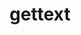 ---
title: "gettext"
layout: cache
categories: [package, develop-2023-11-26]
meta: {"versions": ["0.22.3"], "compilers": ["apple-clang@=15.0.0", "cce@=15.0.1", "gcc@=10.3.0", "gcc@=11.1.0", "gcc@=11.3.0", "gcc@=11.4.0", "gcc@=12.3.0", "gcc@=7.3.1", "gcc@=7.5.0", "gcc@=9.4.0", "oneapi@=2023.2.0"], "oss": ["amzn2", "rhel8", "sle_hpc15", "ubuntu18.04", "ubuntu20.04", "ubuntu22.04", "ventura"], "platforms": ["darwin", "linux"], "targets": ["aarch64", "neoverse_n1", "neoverse_v1", "ppc64le", "x86_64_v3", "x86_64_v4", "zen4"], "stacks": ["aws-isc", "aws-isc-aarch64", "build_systems", "data-vis-sdk", "e4s", "e4s-cray-rhel", "e4s-cray-sles", "e4s-neoverse_v1", "e4s-oneapi", "e4s-power", "e4s-rocm-external", "gpu-tests", "ml-darwin-aarch64-mps", "ml-linux-x86_64-cpu", "ml-linux-x86_64-cuda", "ml-linux-x86_64-rocm", "radiuss", "radiuss-aws", "radiuss-aws-aarch64", "root", "tutorial"], "num_specs": 19, "num_specs_by_stack": {"root": 19, "ml-darwin-aarch64-mps": 1, "aws-isc-aarch64": 2, "radiuss-aws-aarch64": 2, "aws-isc": 1, "radiuss-aws": 1, "e4s-cray-rhel": 1, "e4s-cray-sles": 1, "build_systems": 1, "radiuss": 1, "e4s-neoverse_v1": 1, "e4s-power": 1, "data-vis-sdk": 1, "gpu-tests": 1, "e4s": 1, "e4s-rocm-external": 1, "e4s-oneapi": 1, "ml-linux-x86_64-cuda": 1, "ml-linux-x86_64-rocm": 1, "ml-linux-x86_64-cpu": 1, "tutorial": 2}}
spec_details: [{"hash": "rlnwa3dj6oenfi5yzxdu3qjwrixt5nz4", "compiler": "apple-clang@=15.0.0", "versions": ["0.22.3"], "os": "ventura", "platform": "darwin", "target": "aarch64", "variants": ["build_system=autotools", "+bzip2", "+curses", "+git", "~libunistring", "+libxml2", "+pic", "+shared", "+tar", "+xz"], "stacks": ["root", "ml-darwin-aarch64-mps"], "size": "-", "tarball": "https://binaries.spack.io/develop-2023-11-26/build_cache/darwin-ventura-aarch64/apple-clang-15.0.0/gettext-0.22.3/darwin-ventura-aarch64-apple-clang-15.0.0-gettext-0.22.3-rlnwa3dj6oenfi5yzxdu3qjwrixt5nz4.spack"}, {"hash": "zn5263nwyzxetdy3kp5evk7pktrnqkhv", "compiler": "gcc@=7.3.1", "versions": ["0.22.3"], "os": "amzn2", "platform": "linux", "target": "aarch64", "variants": ["build_system=autotools", "+bzip2", "+curses", "+git", "~libunistring", "+libxml2", "+pic", "+shared", "+tar", "+xz"], "stacks": ["aws-isc-aarch64", "root"], "size": "-", "tarball": "https://binaries.spack.io/develop-2023-11-26/build_cache/linux-amzn2-aarch64/gcc-7.3.1/gettext-0.22.3/linux-amzn2-aarch64-gcc-7.3.1-gettext-0.22.3-zn5263nwyzxetdy3kp5evk7pktrnqkhv.spack"}, {"hash": "wmxkd5gdgyo34hncvgyjvas2esb7wawb", "compiler": "gcc@=7.3.1", "versions": ["0.22.3"], "os": "amzn2", "platform": "linux", "target": "aarch64", "variants": ["build_system=autotools", "+bzip2", "+curses", "+git", "~libunistring", "+libxml2", "+pic", "+shared", "+tar", "+xz"], "stacks": ["root", "radiuss-aws-aarch64"], "size": "-", "tarball": "https://binaries.spack.io/develop-2023-11-26/build_cache/linux-amzn2-aarch64/gcc-7.3.1/gettext-0.22.3/linux-amzn2-aarch64-gcc-7.3.1-gettext-0.22.3-wmxkd5gdgyo34hncvgyjvas2esb7wawb.spack"}, {"hash": "dntbzno2v7t33uwpq677xto464cdqeyt", "compiler": "gcc@=7.3.1", "versions": ["0.22.3"], "os": "amzn2", "platform": "linux", "target": "neoverse_n1", "variants": ["build_system=autotools", "+bzip2", "+curses", "+git", "~libunistring", "+libxml2", "+pic", "+shared", "+tar", "+xz"], "stacks": ["root", "radiuss-aws-aarch64"], "size": "-", "tarball": "https://binaries.spack.io/develop-2023-11-26/build_cache/linux-amzn2-neoverse_n1/gcc-7.3.1/gettext-0.22.3/linux-amzn2-neoverse_n1-gcc-7.3.1-gettext-0.22.3-dntbzno2v7t33uwpq677xto464cdqeyt.spack"}, {"hash": "2bdiuglgqinaviyf6okxrinjzt5jsa2r", "compiler": "gcc@=7.3.1", "versions": ["0.22.3"], "os": "amzn2", "platform": "linux", "target": "neoverse_n1", "variants": ["build_system=autotools", "+bzip2", "+curses", "+git", "~libunistring", "+libxml2", "+pic", "+shared", "+tar", "+xz"], "stacks": ["aws-isc-aarch64", "root"], "size": "-", "tarball": "https://binaries.spack.io/develop-2023-11-26/build_cache/linux-amzn2-neoverse_n1/gcc-7.3.1/gettext-0.22.3/linux-amzn2-neoverse_n1-gcc-7.3.1-gettext-0.22.3-2bdiuglgqinaviyf6okxrinjzt5jsa2r.spack"}, {"hash": "wdscqb5cr3qwkiijumtr72ede3kyj5vt", "compiler": "gcc@=7.3.1", "versions": ["0.22.3"], "os": "amzn2", "platform": "linux", "target": "x86_64_v3", "variants": ["build_system=autotools", "+bzip2", "+curses", "+git", "~libunistring", "+libxml2", "+pic", "+shared", "+tar", "+xz"], "stacks": ["aws-isc", "root"], "size": "-", "tarball": "https://binaries.spack.io/develop-2023-11-26/build_cache/linux-amzn2-x86_64_v3/gcc-7.3.1/gettext-0.22.3/linux-amzn2-x86_64_v3-gcc-7.3.1-gettext-0.22.3-wdscqb5cr3qwkiijumtr72ede3kyj5vt.spack"}, {"hash": "yl7l46x4muetvff3pxtcjs3wl3jryjmk", "compiler": "gcc@=7.3.1", "versions": ["0.22.3"], "os": "amzn2", "platform": "linux", "target": "x86_64_v3", "variants": ["build_system=autotools", "+bzip2", "+curses", "+git", "~libunistring", "+libxml2", "+pic", "+shared", "+tar", "+xz"], "stacks": ["root", "radiuss-aws"], "size": "-", "tarball": "https://binaries.spack.io/develop-2023-11-26/build_cache/linux-amzn2-x86_64_v3/gcc-7.3.1/gettext-0.22.3/linux-amzn2-x86_64_v3-gcc-7.3.1-gettext-0.22.3-yl7l46x4muetvff3pxtcjs3wl3jryjmk.spack"}, {"hash": "edcgafu6kh5ssrxddwjmbq4irlgjysaf", "compiler": "cce@=15.0.1", "versions": ["0.22.3"], "os": "rhel8", "platform": "linux", "target": "zen4", "variants": ["build_system=autotools", "+bzip2", "+curses", "+git", "~libunistring", "+libxml2", "+pic", "+shared", "+tar", "+xz"], "stacks": ["root", "e4s-cray-rhel"], "size": "-", "tarball": "https://binaries.spack.io/develop-2023-11-26/build_cache/linux-rhel8-zen4/cce-15.0.1/gettext-0.22.3/linux-rhel8-zen4-cce-15.0.1-gettext-0.22.3-edcgafu6kh5ssrxddwjmbq4irlgjysaf.spack"}, {"hash": "7kyb2v7z25ux5q5lxtgaks56lnzjf7m2", "compiler": "gcc@=10.3.0", "versions": ["0.22.3"], "os": "sle_hpc15", "platform": "linux", "target": "x86_64_v4", "variants": ["build_system=autotools", "+bzip2", "+curses", "+git", "~libunistring", "+libxml2", "+pic", "+shared", "+tar", "+xz"], "stacks": ["e4s-cray-sles", "root"], "size": "-", "tarball": "https://binaries.spack.io/develop-2023-11-26/build_cache/linux-sle_hpc15-x86_64_v4/gcc-10.3.0/gettext-0.22.3/linux-sle_hpc15-x86_64_v4-gcc-10.3.0-gettext-0.22.3-7kyb2v7z25ux5q5lxtgaks56lnzjf7m2.spack"}, {"hash": "joyncf7hjqorv6dg6g4qkfdtdeaeic4l", "compiler": "gcc@=7.5.0", "versions": ["0.22.3"], "os": "ubuntu18.04", "platform": "linux", "target": "x86_64_v3", "variants": ["build_system=autotools", "+bzip2", "+curses", "+git", "~libunistring", "+libxml2", "+pic", "+shared", "+tar", "+xz"], "stacks": ["build_systems", "radiuss", "root"], "size": "-", "tarball": "https://binaries.spack.io/develop-2023-11-26/build_cache/linux-ubuntu18.04-x86_64_v3/gcc-7.5.0/gettext-0.22.3/linux-ubuntu18.04-x86_64_v3-gcc-7.5.0-gettext-0.22.3-joyncf7hjqorv6dg6g4qkfdtdeaeic4l.spack"}, {"hash": "wel5u4plc3kpzvwcaloosa6n7z7vutv3", "compiler": "gcc@=11.4.0", "versions": ["0.22.3"], "os": "ubuntu20.04", "platform": "linux", "target": "neoverse_v1", "variants": ["build_system=autotools", "+bzip2", "+curses", "+git", "~libunistring", "+libxml2", "+pic", "+shared", "+tar", "+xz"], "stacks": ["e4s-neoverse_v1", "root"], "size": "-", "tarball": "https://binaries.spack.io/develop-2023-11-26/build_cache/linux-ubuntu20.04-neoverse_v1/gcc-11.4.0/gettext-0.22.3/linux-ubuntu20.04-neoverse_v1-gcc-11.4.0-gettext-0.22.3-wel5u4plc3kpzvwcaloosa6n7z7vutv3.spack"}, {"hash": "qfufdelggopv7pi3yvsqztxwwg2h6wfx", "compiler": "gcc@=9.4.0", "versions": ["0.22.3"], "os": "ubuntu20.04", "platform": "linux", "target": "ppc64le", "variants": ["build_system=autotools", "+bzip2", "+curses", "+git", "~libunistring", "+libxml2", "+pic", "+shared", "+tar", "+xz"], "stacks": ["root", "e4s-power"], "size": "-", "tarball": "https://binaries.spack.io/develop-2023-11-26/build_cache/linux-ubuntu20.04-ppc64le/gcc-9.4.0/gettext-0.22.3/linux-ubuntu20.04-ppc64le-gcc-9.4.0-gettext-0.22.3-qfufdelggopv7pi3yvsqztxwwg2h6wfx.spack"}, {"hash": "wrfozq6ytl35qw2ononl4uqpm3cyhg2q", "compiler": "gcc@=11.1.0", "versions": ["0.22.3"], "os": "ubuntu20.04", "platform": "linux", "target": "x86_64_v3", "variants": ["build_system=autotools", "+bzip2", "+curses", "+git", "~libunistring", "+libxml2", "+pic", "+shared", "+tar", "+xz"], "stacks": ["root", "data-vis-sdk"], "size": "-", "tarball": "https://binaries.spack.io/develop-2023-11-26/build_cache/linux-ubuntu20.04-x86_64_v3/gcc-11.1.0/gettext-0.22.3/linux-ubuntu20.04-x86_64_v3-gcc-11.1.0-gettext-0.22.3-wrfozq6ytl35qw2ononl4uqpm3cyhg2q.spack"}, {"hash": "s472ft7ygqmx7c6y63kcvh5wdzu24fdf", "compiler": "gcc@=11.1.0", "versions": ["0.22.3"], "os": "ubuntu20.04", "platform": "linux", "target": "x86_64_v3", "variants": ["build_system=autotools", "+bzip2", "+curses", "+git", "~libunistring", "+libxml2", "+pic", "+shared", "+tar", "+xz"], "stacks": ["root", "gpu-tests"], "size": "-", "tarball": "https://binaries.spack.io/develop-2023-11-26/build_cache/linux-ubuntu20.04-x86_64_v3/gcc-11.1.0/gettext-0.22.3/linux-ubuntu20.04-x86_64_v3-gcc-11.1.0-gettext-0.22.3-s472ft7ygqmx7c6y63kcvh5wdzu24fdf.spack"}, {"hash": "4lwapgosquclijz27224eoebhmw6yarp", "compiler": "gcc@=11.4.0", "versions": ["0.22.3"], "os": "ubuntu20.04", "platform": "linux", "target": "x86_64_v3", "variants": ["build_system=autotools", "+bzip2", "+curses", "+git", "~libunistring", "+libxml2", "+pic", "+shared", "+tar", "+xz"], "stacks": ["e4s", "root", "e4s-rocm-external"], "size": "-", "tarball": "https://binaries.spack.io/develop-2023-11-26/build_cache/linux-ubuntu20.04-x86_64_v3/gcc-11.4.0/gettext-0.22.3/linux-ubuntu20.04-x86_64_v3-gcc-11.4.0-gettext-0.22.3-4lwapgosquclijz27224eoebhmw6yarp.spack"}, {"hash": "y2tnlsrfyr5ihhj2s3wjgpqjbk3un6tn", "compiler": "oneapi@=2023.2.0", "versions": ["0.22.3"], "os": "ubuntu20.04", "platform": "linux", "target": "x86_64_v3", "variants": ["build_system=autotools", "+bzip2", "+curses", "+git", "~libunistring", "+libxml2", "+pic", "+shared", "+tar", "+xz"], "stacks": ["e4s-oneapi", "root"], "size": "-", "tarball": "https://binaries.spack.io/develop-2023-11-26/build_cache/linux-ubuntu20.04-x86_64_v3/oneapi-2023.2.0/gettext-0.22.3/linux-ubuntu20.04-x86_64_v3-oneapi-2023.2.0-gettext-0.22.3-y2tnlsrfyr5ihhj2s3wjgpqjbk3un6tn.spack"}, {"hash": "fesrnt3gflgmf4ibtpkyw2zorih3bzq4", "compiler": "gcc@=11.3.0", "versions": ["0.22.3"], "os": "ubuntu22.04", "platform": "linux", "target": "x86_64_v3", "variants": ["build_system=autotools", "+bzip2", "+curses", "+git", "~libunistring", "+libxml2", "+pic", "+shared", "+tar", "+xz"], "stacks": ["ml-linux-x86_64-cuda", "ml-linux-x86_64-rocm", "root", "ml-linux-x86_64-cpu"], "size": "-", "tarball": "https://binaries.spack.io/develop-2023-11-26/build_cache/linux-ubuntu22.04-x86_64_v3/gcc-11.3.0/gettext-0.22.3/linux-ubuntu22.04-x86_64_v3-gcc-11.3.0-gettext-0.22.3-fesrnt3gflgmf4ibtpkyw2zorih3bzq4.spack"}, {"hash": "nrl33q3icqrue3ez23doupx6h3abwvop", "compiler": "gcc@=11.4.0", "versions": ["0.22.3"], "os": "ubuntu22.04", "platform": "linux", "target": "x86_64_v3", "variants": ["build_system=autotools", "+bzip2", "+curses", "+git", "~libunistring", "+libxml2", "+pic", "+shared", "+tar", "+xz"], "stacks": ["tutorial", "root"], "size": "-", "tarball": "https://binaries.spack.io/develop-2023-11-26/build_cache/linux-ubuntu22.04-x86_64_v3/gcc-11.4.0/gettext-0.22.3/linux-ubuntu22.04-x86_64_v3-gcc-11.4.0-gettext-0.22.3-nrl33q3icqrue3ez23doupx6h3abwvop.spack"}, {"hash": "t33up4lvpwbxb7rdh73x653f4pehrisz", "compiler": "gcc@=12.3.0", "versions": ["0.22.3"], "os": "ubuntu22.04", "platform": "linux", "target": "x86_64_v3", "variants": ["build_system=autotools", "+bzip2", "+curses", "+git", "~libunistring", "+libxml2", "+pic", "+shared", "+tar", "+xz"], "stacks": ["tutorial", "root"], "size": "-", "tarball": "https://binaries.spack.io/develop-2023-11-26/build_cache/linux-ubuntu22.04-x86_64_v3/gcc-12.3.0/gettext-0.22.3/linux-ubuntu22.04-x86_64_v3-gcc-12.3.0-gettext-0.22.3-t33up4lvpwbxb7rdh73x653f4pehrisz.spack"}]
---